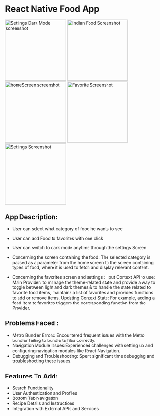 # React Native Food App

<img src="https://github.com/jenniferfk/RecipesApp/assets/121551748/b4248ffd-0254-404d-bafb-c0926a412481" alt="Settings Dark Mode screenshot" width="200">
<img src="https://github.com/jenniferfk/RecipesApp/assets/121551748/36b277ac-c0fd-43a8-9b2d-ebc63aa9c4c1" alt="Indian Food Screenshot" width="200">
<img src="https://github.com/jenniferfk/RecipesApp/assets/121551748/2bc8baef-8ce7-4b4d-804c-b20e6b42e30b" alt="homeScreen screenshot" width="200">
<img src="https://github.com/jenniferfk/RecipesApp/assets/121551748/601f6ce6-e095-4596-b440-0810f404ac28" alt="Favorite Screenshot" width="200">
<img src="https://github.com/jenniferfk/RecipesApp/assets/121551748/2d261d89-5b0b-4d9c-bc70-6d95db03d123" alt="Settings Screenshot" width="200">

## App Description:
- User can select what category of food he wants to see
- User can add Food to favorites with one click
- User can switch to dark mode anytime through the settings Screen

- Concerning the screen containing the food: The selected category is  passed as a parameter from the home screen to the screen containing types of food, where it is used to fetch and display relevant content.
- Concerning the favorites screen and settings : 
I put Context API to use: 
Main Provider: to manage the theme-related state and provide a way to toggle between light and dark themes & to handle the state related to favorite food items, maintains a list of favorites and provides functions to add or remove items.
Updating Context State:  For example, adding a food item to favorites triggers the corresponding function from the Provider.

## Problems Faced :
- Metro Bundler Errors: Encountered frequent issues with the Metro bundler failing to bundle ts files correctly.
- Navigation Module Issues:Experienced challenges with setting up and configuring navigation modules like React Navigation.
- Debugging and Troubleshooting: Spent significant time debugging and troubleshooting these issues.

## Features To Add:
- Search Functionality
- User Authentication and Profiles
- Bottom Tab Navigation
- Recipe Details and Instructions
- Integration with External APIs and Services
